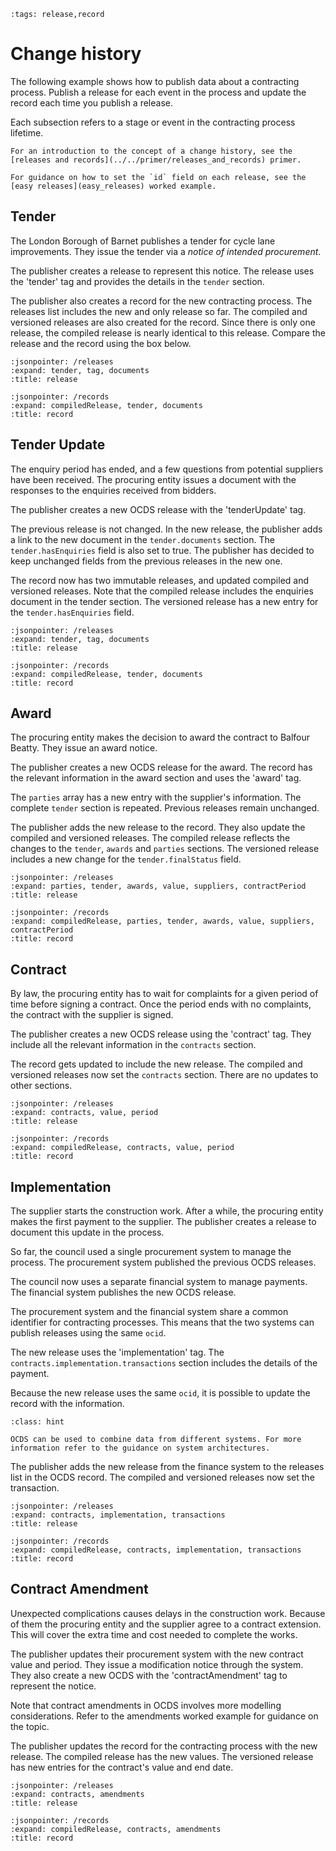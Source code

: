 ```{workedexample} Change history
:tags: release,record
```

# Change history

The following example shows how to publish data about a contracting process. Publish a release for each event in the process and update the record each time you publish a release.

Each subsection refers to a stage or event in the contracting process lifetime.

```{note}
For an introduction to the concept of a change history, see the [releases and records](../../primer/releases_and_records) primer.
```

```{note}
For guidance on how to set the `id` field on each release, see the [easy releases](easy_releases) worked example.
```

## Tender

The London Borough of Barnet publishes a tender for cycle lane improvements. They issue the tender via a *notice of intended procurement*.

The publisher creates a release to represent this notice. The release uses the 'tender' tag and provides the details in the `tender` section.

The publisher also creates a record for the new contracting process. The releases list includes the new and only release so far. The compiled and versioned releases are also created for the record. Since there is only one release, the compiled release is nearly identical to this release. Compare the release and the record using the box below.

```{jsoninclude} ../../examples/change_history/tender.json
:jsonpointer: /releases
:expand: tender, tag, documents
:title: release
```

```{jsoninclude} ../../examples/change_history/records/tender.json
:jsonpointer: /records
:expand: compiledRelease, tender, documents
:title: record
```

## Tender Update

The enquiry period has ended, and a few questions from potential suppliers have been received. The procuring entity issues a document with the responses to the enquiries received from bidders.

The publisher creates a new OCDS release with the 'tenderUpdate' tag.

The previous release is not changed. In the new release, the publisher adds a link to the new document in the `tender.documents` section. The `tender.hasEnquiries` field is also set to true. The publisher has decided to keep unchanged fields from the previous releases in the new one.

The record now has two immutable releases, and updated compiled and versioned releases. Note that the compiled release includes the enquiries document in the tender section. The versioned release has a new entry for the `tender.hasEnquiries` field.

```{jsoninclude} ../../examples/change_history/tenderUpdate.json
:jsonpointer: /releases
:expand: tender, tag, documents
:title: release
```

```{jsoninclude} ../../examples/change_history/records/tenderUpdate.json
:jsonpointer: /records
:expand: compiledRelease, tender, documents
:title: record
```

## Award

The procuring entity makes the decision to award the contract to Balfour Beatty. They issue an award notice. 

The publisher creates a new OCDS release for the award. The record has the relevant information in the award section and uses the 'award' tag. 

The `parties` array has a new entry with the supplier's information. The complete `tender` section is repeated. Previous releases remain unchanged.

The publisher adds the new release to the record. They also update the compiled and versioned releases. The compiled release reflects the changes to the `tender`, `awards` and `parties` sections. The versioned release includes a new change for the `tender.finalStatus` field.

```{jsoninclude} ../../examples/change_history/award.json
:jsonpointer: /releases
:expand: parties, tender, awards, value, suppliers, contractPeriod
:title: release
```

```{jsoninclude} ../../examples/change_history/records/award.json
:jsonpointer: /records
:expand: compiledRelease, parties, tender, awards, value, suppliers, contractPeriod
:title: record
```

## Contract

By law, the procuring entity has to wait for complaints for a given period of time before signing a contract. Once the period ends with no complaints, the contract with the supplier is signed.

The publisher creates a new OCDS release using the 'contract' tag. They include all the relevant information in the `contracts` section.

The record gets updated to include the new release. The compiled and versioned releases now set the `contracts` section. There are no updates to other sections.

```{jsoninclude} ../../examples/change_history/contract.json
:jsonpointer: /releases
:expand: contracts, value, period
:title: release
```

```{jsoninclude} ../../examples/change_history/records/contract.json
:jsonpointer: /records
:expand: compiledRelease, contracts, value, period
:title: record
```

## Implementation

The supplier starts the construction work. After a while, the procuring entity makes the first payment to the supplier. The publisher creates a release to document this update in the process.

So far, the council used a single procurement system to manage the process. The procurement system published the previous OCDS releases.

The council now uses a separate financial system to manage payments. The financial system publishes the new OCDS release.

The procurement system and the financial system share a common identifier for contracting processes. This means that the two systems can publish releases using the same `ocid`.

The new release uses the 'implementation' tag. The `contracts.implementation.transactions` section includes the details of the payment.

Because the new release uses the same `ocid`, it is possible to update the record with the information.

```{admonition} Combining data from different systems
:class: hint

OCDS can be used to combine data from different systems. For more information refer to the guidance on system architectures.
```

The publisher adds the new release from the finance system to the releases list in the OCDS record. The compiled and versioned releases now set the transaction.

```{jsoninclude} ../../examples/change_history/implementation.json
:jsonpointer: /releases
:expand: contracts, implementation, transactions
:title: release
```

```{jsoninclude} ../../examples/change_history/records/implementation.json
:jsonpointer: /records
:expand: compiledRelease, contracts, implementation, transactions
:title: record
```

## Contract Amendment

Unexpected complications causes delays in the construction work. Because of them the procuring entity and the supplier agree to a contract extension. This will cover the extra time and cost needed to complete the works. 

The publisher updates their procurement system with the new contract value and period. They issue a modification notice through the system. They also create a new OCDS with the 'contractAmendment' tag to represent the notice.

Note that contract amendments in OCDS involves more modelling considerations. Refer to the amendments worked example for guidance on the topic.

The publisher updates the record for the contracting process with the new release. The compiled release has the new values. The versioned release has new entries for the contract's value and end date.

```{jsoninclude} ../../examples/change_history/contractAmendment.json
:jsonpointer: /releases
:expand: contracts, amendments
:title: release
```

```{jsoninclude} ../../examples/change_history/records/contractAmendment.json
:jsonpointer: /records
:expand: compiledRelease, contracts, amendments
:title: record
```
